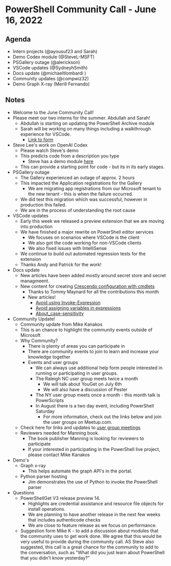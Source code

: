 # PowerShell Community Call - June 16, 2022

## Agenda

- Intern projects (@ayousuf23 and Sarah)
- Demo Codex module (@SteveL-MSFT)
- PSGallery outage (@alerickson)
- VSCode updates (@SydneyhSmith)
- Docs update (@michaeltlombardi )
- Community updates (@compwiz32)
- Demo Graph X-ray (Merill Fernando)

## Notes

- Welcome to the June Community Call!
- Please meet our two interns for the summer. Abdullah and Sarah!
  - Abdullah is starting on updating the PowerShell Archive module
  - Sarah will be working on many things including a walkthrough experience for VSCode.
    - [Link to form](https://forms.office.com/Pages/ResponsePage.aspx?id=v4j5cvGGr0GRqy180BHbRw-WZhqb4hNHjtzNJKfGTo5UNjNXNFAwMDdDOUNIM0FYUE8zUERFRU5GVS4u)
- Steve Lee's work on OpenAI Codex
  - Please watch Steve's demo
  - This predicts code from a description you type
    - Steve has a demo module [here](https://www.powershellgallery.com/packages/Codex/0.1.0-Beta)
  - This can provide a starting point for code - but its in its early stages.
- PSGallery outage
  - The Gallery experienced an outage of approx. 2 hours
  - This impacted the Application registrations for the Gallery
    - We are migrating app registrations from our Microsoft tenant to the new tenant - this is when
      the failure occurred.
  - We did test this migration which was successful, however in production this failed.
  - We are in the process of understanding the root cause
- VSCode updates
  - Early this week we released a preview extension that we are moving into production
  - We have finished a major rewrite on PowerShell editor services
    - We focuses on scenarios where VSCode is the client
    - We also got the code working for non-VSCode clients
    - We also fixed issues with IntelliSense
  - We continue to build out automated regression tests for the extension
  - Thanks Andy and Patrick for the work!
- Docs update
  - New articles have been added mostly around secret store and secret managmeent.
  - New content for creating
    [Crescendo configuration with cmdlets](https://docs.microsoft.com/powershell/scripting/community/2022-updates#2022-may)
    - Thanks to Tommy Maynard for all the contributions this month
    - New articles!
      - [Avoid using Invoke-Expression](https://docs.microsoft.com/powershell/scripting/learn/deep-dives/avoid-using-invoke-expression?view=powershell-7.2)
      - [Avoid assigning variables in expressions](https://docs.microsoft.com/powershell/scripting/learn/deep-dives/avoid-assigning-variables-in-expressions?view=powershell-7.2)
      - [About_case-sensitivity](https://docs.microsoft.com/powershell/module/microsoft.powershell.core/about/about_case-sensitivity)
- Community Update!
  - Community update from Mike Kanakos
  - This is an chance to highlight the community events outside of Microsoft
  - Why Community?
    - There is plenty of areas you can participate in
    - There are community events to join to learn and increase your knowledge together
    - Events and user groups
      - We can always use additional help form people interested in running or participating in user
        groups.
      - The Raleigh NC user group meets twice a month
        - We will talk about YouGet on July 6th
        - We will also have a discussion of Pester
      - The NY user group meets once a month - this month talk is PowerScripts
      - In August there is a two day event, including PowerShell Saturday
        - For more information, check out the links below and join the user groups on Meetup.com.
  - Check here for links and updates to
    [user group meetings](https://www.evernote.com/shard/s1/client/snv?noteGuid=46a0d3f4-3455-35fa-36b1-5442d403a76b&noteKey=02909e565fa2df31ee671d8e67c44358&sn=https%3A%2F%2Fwww.evernote.com%2Fshard%2Fs1%2Fsh%2F46a0d3f4-3455-35fa-36b1-5442d403a76b%2F02909e565fa2df31ee671d8e67c44358&title=MS%2BPowerShell%2BCommunity%2BCall%2B-%2BThursday%252C%2BJune%2B16%252C%2B2022)
  - Reviewers needed for Manning book.
    - The book publisher Manning is looking for reviewers to participate
    - If your interested in participating in the PowerShell live project, please contact Mike
      Kanakos
- Demo's
  - Graph x-ray
    - This helps automate the graph API's in the portal.
  - Python parser hosting
    - Jim demonstrates the use of Python to invoke the PowerShell parser
- Questions
  - PowerShellGet V3 release preview 14.
    - Highlights are credential assistance and resource file objects for install operations.
    - We are planning to have another release in the next few weeks that includes authenticode checks
    - We are close to feature release as we focus on performance.
  - Suggestion form Mike K - to add a discussion about modules that the community uses to get work
    done. We agree that this would be very useful to provide during the community call. AS Steve
    also suggested, this call is a great chance for the community to add to the conversation, such
    as "What did you just learn about PowerShell that you didn't know yesterday?"

